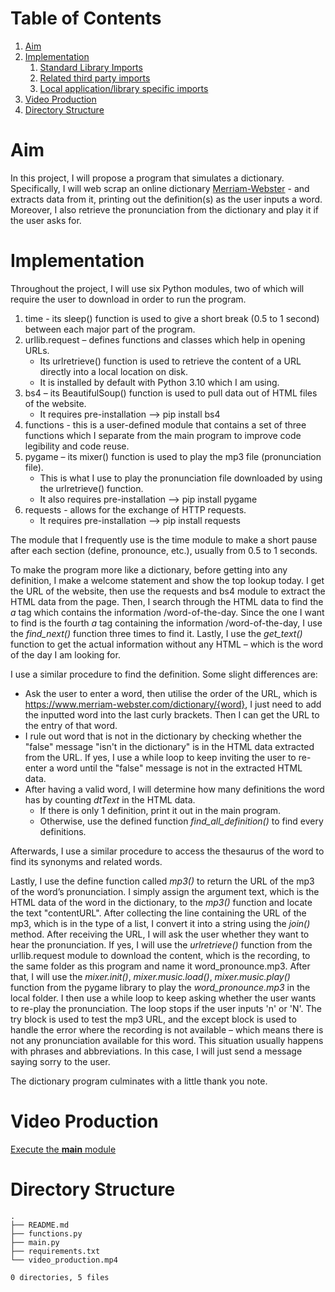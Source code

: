 # Table of Contents

<!-- vim-markdown-toc GFM -->

1. [Aim](#aim)
1. [Implementation](#implementation)
    1. [Standard Library Imports](#standard-library-imports)
    1. [Related third party imports](#related-third-party-imports)
    1. [Local application/library specific
       imports](#local-applicationlibrary-specific-imports)
1. [Video Production](#video-production)
1. [Directory Structure](#directory-structure)

<!-- vim-markdown-toc -->

# Aim

In this project, I will propose a program that simulates a dictionary.
Specifically, I will web scrap an online dictionary
[Merriam-Webster](https://www.merriam-webster.com/) - and extracts data from it,
printing out the definition(s) as the user inputs a word. Moreover, I also
retrieve the pronunciation from the dictionary and play it if the user asks for.

# Implementation

Throughout the project, I will use six Python modules, two of which will require
the user to download in order to run the program.

1. time - its sleep() function is used to give a short break (0.5 to 1 second)
   between each major part of the program.
1. urllib.request – defines functions and classes which help in opening URLs.
    - Its urlretrieve() function is used to retrieve the content of a URL
      directly into a local location on disk.
    - It is installed by default with Python 3.10 which I am using.
1. bs4 – its BeautifulSoup() function is used to pull data out of HTML files of
the website.
    - It requires pre-installation –> pip install bs4
1. functions - this is a user-defined module that contains a set of three
functions which I separate from the main program to improve code legibility and
code reuse.
1. pygame – its mixer() function is used to play the mp3 file (pronunciation
file).
    - This is what I use to play the pronunciation file downloaded by using the
      urlretrieve() function.
    - It also requires pre-installation –> pip install pygame
1. requests - allows for the exchange of HTTP requests.
    - It requires pre-installation –> pip install requests

The module that I frequently use is the time module to make a short pause after
each section (define, pronounce, etc.), usually from 0.5 to 1 seconds.

To make the program more like a dictionary, before getting into any definition,
I make a welcome statement and show the top lookup today. I get the URL of the
website, then use the requests and bs4 module to extract the HTML data from the
page. Then, I search through the HTML data to find the *a* tag which contains
the information /word-of-the-day. Since the one I want to find is the fourth
*a* tag containing the information /word-of-the-day, I use the *find_next()*
function three times to find it. Lastly, I use the *get_text()* function to get
the actual information without any HTML – which is the word of the day I am
looking for.

I use a similar procedure to find the definition. Some slight differences are:

- Ask the user to enter a word, then utilise the order of the URL, which is
  <https://www.merriam-webster.com/dictionary/{word}>, I just need to add the
  inputted word into the last curly brackets. Then I can get the URL to the
  entry of that word.
- I rule out word that is not in the dictionary by checking whether the "false"
  message "isn't in the dictionary" is in the HTML data extracted from the URL.
  If yes, I use a while loop to keep inviting the user to re-enter a word until
  the "false" message is not in the extracted HTML data.
- After having a valid word, I will determine how many definitions the word has
  by counting *dtText* in the HTML data.
  - If there is only 1 definition, print it out in the main program.
  - Otherwise, use the defined function *find_all_definition()* to find every
    definitions.

Afterwards, I use a similar procedure to access the thesaurus of the word to
find its synonyms and related words.

Lastly, I use the define function called *mp3()* to return the URL of the mp3 of
the word’s pronunciation. I simply assign the argument text, which is the HTML
data of the word in the dictionary, to the *mp3()* function and locate the text
"contentURL". After collecting the line containing the URL of the mp3, which is
in the type of a list, I convert it into a string using the *join()* method.
After receiving the URL, I will ask the user whether they want to hear the
pronunciation. If yes, I will use the *urlretrieve()* function from the
urllib.request module to download the content, which is the recording, to the
same folder as this program and name it word_pronounce.mp3. After that, I will
use the *mixer.init()*, *mixer.music.load()*, *mixer.music.play()* function from
the pygame library to play the *word_pronounce.mp3* in the local folder. I then
use a while loop to keep asking whether the user wants to re-play the
pronunciation.  The loop stops if the user inputs 'n' or 'N'. The try block is
used to test the mp3 URL, and the except block is used to handle the error where
the recording is not available – which means there is not any pronunciation
available for this word. This situation usually happens with phrases and
abbreviations. In this case, I will just send a message saying sorry to the
user.

The dictionary program culminates with a little thank you note.

# Video Production

[Execute the **main**
module](https://raw.githubusercontent.com/tanducmai/web-scraping-dictionary/main/video_production.mp4)

# Directory Structure

```
.
├── README.md
├── functions.py
├── main.py
├── requirements.txt
└── video_production.mp4

0 directories, 5 files
```
